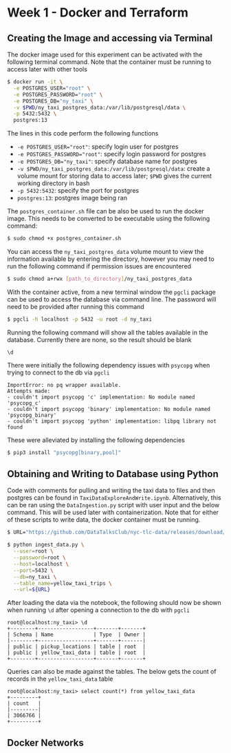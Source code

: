 # Week 1 - Docker and Terraform

## Creating the Image and accessing via Terminal

The docker image used for this experiment can be activated with the following terminal command. Note that the container must be running to access later with other tools
```bash
$ docker run -it \
  -e POSTGRES_USER="root" \
  -e POSTGRES_PASSWORD="root" \
  -e POSTGRES_DB="ny_taxi" \
  -v $PWD/ny_taxi_postgres_data:/var/lib/postgresql/data \
  -p 5432:5432 \
  postgres:13
```

The lines in this code perform the following functions
* `-e POSTGRES_USER="root"`: specify login user for postgres
* `-e POSTGRES_PASSWORD="root"`: specify login password for postgres
* `-e POSTGRES_DB="ny_taxi"`: specify database name for postgres
* `-v $PWD/ny_taxi_postgres_data:/var/lib/postgresql/data`: create a volume mount for storing data to access later; `$PWD` gives the current working directory in bash
* `-p 5432:5432`: specify the port for postgres
* `postgres:13`: postgres image being ran

The `postgres_container.sh` file can be also be used to run the docker image. This needs to be converted to be executable using the following command:
```bash
$ sudo chmod +x postgres_container.sh
```

You can access the `ny_taxi_postgres_data` volume mount to view the information available by entering the directory, however you may need to run the following command if permission issues are encountered
```bash
$ sudo chmod a+rwx [path_to_directory]/ny_taxi_postgres_data
```

With the container active, from a new terminal window the `pgcli` package can be used to access the database via command line. The password will need to be provided after running this command
```bash
$ pgcli -h localhost -p 5432 -u root -d ny_taxi
```

Running the following command will show all the tables available in the database. Currently there are none, so the result should be blank
```postgres
\d
```

There were initially the following dependency issues with `psycopg` when trying to connect to the db via `pgcli`
```
ImportError: no pq wrapper available.
Attempts made:
- couldn't import psycopg 'c' implementation: No module named 'psycopg_c'
- couldn't import psycopg 'binary' implementation: No module named 'psycopg_binary'
- couldn't import psycopg 'python' implementation: libpq library not found
```

These were alleviated by installing the following dependencies
```bash
$ pip3 install "psycopg[binary,pool]"
```

## Obtaining and Writing to Database using Python

Code with comments for pulling and writing the taxi data to files and then postgres can be found in `TaxiDataExploreAndWrite.ipynb`. Alternatively, this can be ran using the `DataIngestion.py` script with user input and the below command. This will be used later with containerization. Note that for either of these scripts to write data, the docker container must be running.

```bash
$ URL="https://github.com/DataTalksClub/nyc-tlc-data/releases/download/yellow/yellow_tripdata_2021-01.csv.gz"

$ python ingest_data.py \
  --user=root \
  --password=root \
  --host=localhost \
  --port=5432 \
  --db=ny_taxi \
  --table_name=yellow_taxi_trips \
  --url=${URL}
```

After loading the data via the notebook, the following should now be shown when running `\d` after opening a connection to the db with `pgcli`

```
root@localhost:ny_taxi> \d
+--------+------------------+-------+-------+
| Schema | Name             | Type  | Owner |
|--------+------------------+-------+-------|
| public | pickup_locations | table | root  |
| public | yellow_taxi_data | table | root  |
+--------+------------------+-------+-------+
```

Queries can also be made against the tables. The below gets the count of records in the `yellow_taxi_data` table

```
root@localhost:ny_taxi> select count(*) from yellow_taxi_data
+---------+
| count   |
|---------|
| 3066766 |
+---------+
```
## Docker Networks